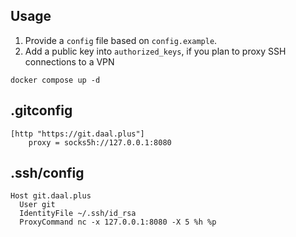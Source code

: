 ## Usage

1. Provide a `config` file based on `config.example`.
2. Add a public key into `authorized_keys`, if you plan to proxy SSH connections to a VPN

```
docker compose up -d
```

## .gitconfig

```
[http "https://git.daal.plus"]
    proxy = socks5h://127.0.0.1:8080
```

## .ssh/config

```
Host git.daal.plus
  User git
  IdentityFile ~/.ssh/id_rsa
  ProxyCommand nc -x 127.0.0.1:8080 -X 5 %h %p
```
